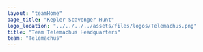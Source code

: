 ```yaml
---
layout: "teamHome"
page_title: "Kepler Scavenger Hunt"
logo_location: "../../../../assets/files/logos/Telemachus.png"
title: "Team Telemachus Headquarters"
team: "Telemachus" 
---
```

